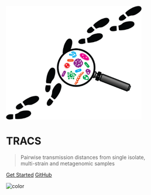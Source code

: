 <!-- _coverpage.md -->

<img src="_figures/tracs_logo.png" width="370">
<!-- ![logo](_figures/tracs_logo.jpeg) { width: 100px; } -->


# TRACS

> Pairwise transmission distances from single isolate,  
multi-strain and metagenomic samples


[Get Started](#main)
[GitHub](https://github.com/gtonkinhill/tracs)


<!-- background color -->

![color](#f0f0f0)
